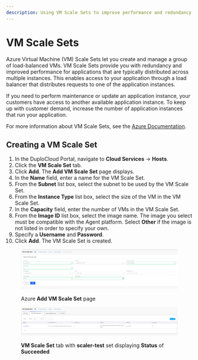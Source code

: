 ```yaml
---
description: Using VM Scale Sets to improve performance and redundancy for hosts
---
```


# VM Scale Sets

Azure Virtual Machine (VM) Scale Sets let you create and manage a group of load-balanced VMs. VM Scale Sets provide you with redundancy and improved performance for applications that are typically distributed across multiple instances. This enables access to your application through a load balancer that distributes requests to one of the application instances.&#x20;

If you need to perform maintenance or update an application instance, your customers have access to another available application instance. To keep up with customer demand, increase the number of application instances that run your application.

For more information about VM Scale Sets, see the [Azure Documentation](https://learn.microsoft.com/en-us/azure/virtual-machine-scale-sets/overview).

## Creating a VM Scale Set

1. In the DuploCloud Portal, navigate to **Cloud Services** -> **Hosts**.
2. Click the **VM Scale Set** tab.
3. Click **Add**. The **Add VM Scale Set** page displays.
4. In the **Name** field, enter a name for the VM Scale Set.
5. From the **Subnet** list box, select the subnet to be used by the VM Scale Set.
6. From the **Instance Type** list box, select the size of the VM in the VM Scale Set.
7. In the **Capacity** field, enter the number of VMs in the VM Scale Set.
8. From the **Image ID** list box, select the image name. The image you select must be compatible with the Agent platform. Select **Other** if the image is not listed in order to specify your own.&#x20;
9. Specify a **Username** and **Password**.
10. Click **Add**. The VM Scale Set is created.

<div align="left">

<figure><img src="../../.gitbook/assets/VMpatched1.png" alt=""><figcaption><p>Azure <strong>Add VM Scale Set</strong> page</p></figcaption></figure>

</div>

<figure><img src="../../.gitbook/assets/VMpathced2.png" alt=""><figcaption><p><strong>VM Scale Set</strong> tab with <strong>scaler-test</strong> set displaying <strong>Status</strong> of <strong>Succeeded</strong></p></figcaption></figure>
